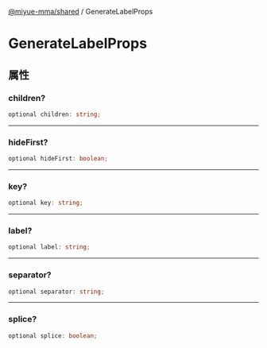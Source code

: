 [@miyue-mma/shared](../index.md) / GenerateLabelProps

# GenerateLabelProps

## 属性

### children?

```ts
optional children: string;
```

***

### hideFirst?

```ts
optional hideFirst: boolean;
```

***

### key?

```ts
optional key: string;
```

***

### label?

```ts
optional label: string;
```

***

### separator?

```ts
optional separator: string;
```

***

### splice?

```ts
optional splice: boolean;
```
